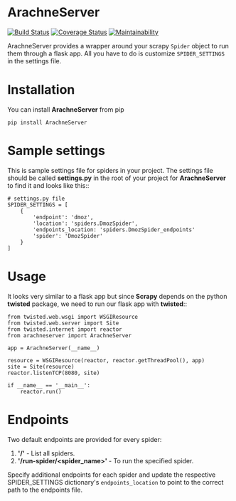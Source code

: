 ArachneServer
=======
[![Build Status](https://travis-ci.org/dmkitui/arachneserver.svg?branch=master)](https://travis-ci.org/dmkitui/arachneserver)
[![Coverage Status](https://coveralls.io/repos/github/dmkitui/arachneserver/badge.svg?branch=ch-improve-test-coverage)](https://coveralls.io/github/dmkitui/arachneserver?branch=ch-improve-test-coverage)
[![Maintainability](https://api.codeclimate.com/v1/badges/637b135299638812096d/maintainability)](https://codeclimate.com/github/dmkitui/arachneserver/maintainability)

ArachneServer provides a wrapper around your scrapy ``Spider`` object to run them through a flask app. All you have to do is customize ``SPIDER_SETTINGS`` in the settings file.


Installation
============
You can install **ArachneServer** from pip

	pip install ArachneServer


Sample settings
===============
This is sample settings file for spiders in your project. The settings file should be called **settings.py** in the root of your project for **ArachneServer** to find it and looks like this::

	# settings.py file
	SPIDER_SETTINGS = [
		{
			'endpoint': 'dmoz',
			'location': 'spiders.DmozSpider',
			'endpoints_location: 'spiders.DmozSpider_endpoints'
			'spider': 'DmozSpider'    
		}
	]

Usage
=====
It looks very similar to a flask app but since **Scrapy** depends on the python **twisted** package, we need to run our flask app with **twisted**::

	from twisted.web.wsgi import WSGIResource
	from twisted.web.server import Site
	from twisted.internet import reactor
	from arachneserver import ArachneServer

	app = ArachneServer(__name__)

	resource = WSGIResource(reactor, reactor.getThreadPool(), app)
	site = Site(resource)
	reactor.listenTCP(8080, site)

	if __name__ == '__main__':
		reactor.run()

Endpoints
=========

Two default endpoints are provided for every spider:
   1. **'/'** - List all spiders.
   2. **'/run-spider/<spider_name>'** - To run the specified spider.

Specify additional endpoints for each spider and update the respective SPIDER_SETTINGS dictionary's `endpoints_location` to point to the correct path to the endpoints file.

